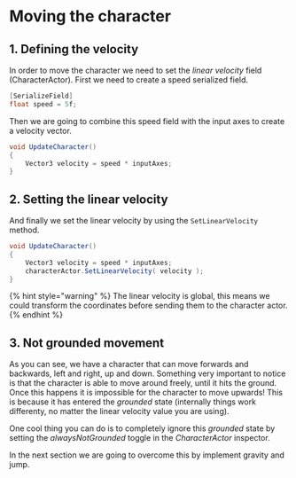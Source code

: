# Moving the character

## 1. Defining the velocity

In order to move the character we need to set the _linear velocity_ field \(CharacterActor\). First we need to create a speed serialized field.

```csharp
[SerializeField]
float speed = 5f;
```

Then we are going to combine this speed field with the input axes to create a velocity vector.

```csharp
void UpdateCharacter()
{        
    Vector3 velocity = speed * inputAxes;
}
```

## 2. Setting the linear velocity

And finally we set the linear velocity by using the `SetLinearVelocity` method.

```csharp
void UpdateCharacter()
{        
    Vector3 velocity = speed * inputAxes;
    characterActor.SetLinearVelocity( velocity );
}
```

{% hint style="warning" %}
The linear velocity is global, this means we could transform the coordinates before sending them to the character actor.
{% endhint %}

## 3. Not grounded movement

As you can see, we have a character that can move forwards and backwards, left and right, up and down. Something very important to notice is that the character is able to move around freely, until it hits the ground. Once this happens it is impossible for the character to move upwards! This is because it has entered the _grounded_ state \(internally things work differenty, no matter the linear velocity value you are using\).

One cool thing you can do is to completely ignore this _grounded_ state by setting the _alwaysNotGrounded_ toggle in the _CharacterActor_ inspector.

In the next section we are going to overcome this by implement gravity and jump.

